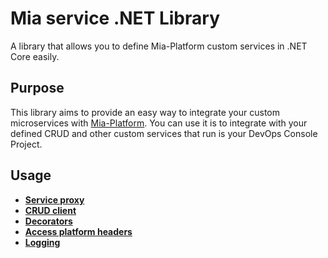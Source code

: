 # Mia service .NET Library
A library that allows you to define Mia-Platform custom services in .NET Core easily.

## Purpose
This library aims to provide an easy way to integrate your custom microservices with [Mia-Platform](https://mia-platform.eu).
You can use it is to integrate with your defined CRUD and other custom services that run is your DevOps Console Project.

## Usage
* <a href="./docs/ServiceProxy.md"><b>Service proxy</b></a>
* <a href="./docs/CRUDClient.md"><b>CRUD client</b></a>
* <a href="./docs/Decorators.md"><b>Decorators</b></a>
* <a href="./docs/MIAHeaders.md"><b>Access platform headers</b></a>
* <a href="./docs/Logging.md"><b>Logging</b></a>
